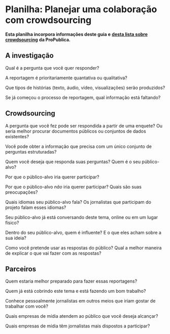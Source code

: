 # Planilha: Planejar uma colaboração com crowdsourcing

**Esta planilha incorpora informações deste guia e** [**desta lista sobre crowdsourcing**](https://www.propublica.org/getinvolved/what-to-ask-yourself-before-you-start-a-crowdsourcing-project) **da ProPublica.** 

## A investigação

Qual é a pergunta que você quer responder? 

A reportagem é prioritariamente quantativa ou qualitativa? 

Que tipos de histórias \(texto, áudio, vídeo, visualizações\) serão produzidos?

Se já começou o processo de reportagem, qual informação está faltando?

## Crowdsourcing

A pergunta que você fez pode ser respondida a partir de uma enquete? Ou seria melhor procurar documentos públicos ou conjuntos de dados existentes?

Você pode obter a informação que precisa com um único conjunto de perguntas estruturadas?

Quem você deseja que responda suas perguntas? Quem é o seu público-alvo?

Por que o público-alvo iria querer participar?

Por que o público-alvo _não_ iria querer participar? Quais são suas preocupações?

Quais idiomas seu público-alvo fala? Os jornalistas que participam do projeto falam esses idiomas?

Seu público-alvo já está conversando deste tema, online ou em um lugar físico?

Dentro do seu público-alvo, quem é influente? E o que eles acham sobre a sua ideia?

Como você pretende usar as respostas do público? Qual a melhor maneira de explicar o que vai fazer com as respostas?

## Parceiros

Quem estaria melhor preparado para fazer essas reportagens?

Quem já está cobrindo este tema e está fazendo um bom trabalho?

Conhece pessoalmente jornalistas em outros meios que iriam gostar de trabalhar com você?

Quais empresas de mídia atendem ao público que você deseja alcançar?

Quais empresas de mídia têm jornalistas mais dispostos a participar?


